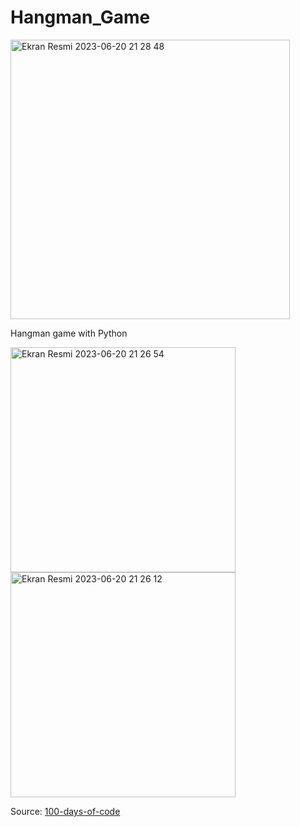 # Hangman_Game

<img width="447" alt="Ekran Resmi 2023-06-20 21 28 48" src="https://github.com/MetinKagit/Hangman_Game/assets/76729066/613a2602-d7f6-4964-901d-60f3da4fa187">


Hangman game with Python

<img width="360" alt="Ekran Resmi 2023-06-20 21 26 54" src="https://github.com/MetinKagit/Hangman_Game/assets/76729066/ad21988a-6775-47db-8c87-31bce71b863c">
<img width="360" alt="Ekran Resmi 2023-06-20 21 26 12" src="https://github.com/MetinKagit/Hangman_Game/assets/76729066/5eede398-365c-438f-919b-2c8aea0371cb">



Source: [100-days-of-code](https://www.udemy.com/course/100-days-of-code/)
